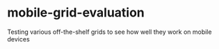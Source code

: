 mobile-grid-evaluation
======================

Testing various off-the-shelf grids to see how well they work on mobile devices